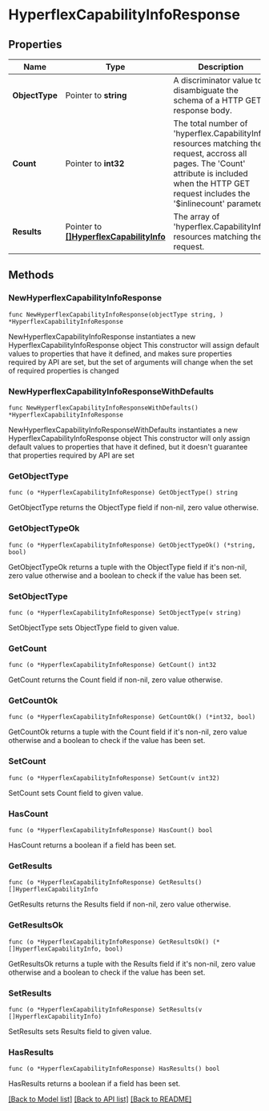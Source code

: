 # HyperflexCapabilityInfoResponse

## Properties

Name | Type | Description | Notes
------------ | ------------- | ------------- | -------------
**ObjectType** | Pointer to **string** | A discriminator value to disambiguate the schema of a HTTP GET response body. | 
**Count** | Pointer to **int32** | The total number of &#39;hyperflex.CapabilityInfo&#39; resources matching the request, accross all pages. The &#39;Count&#39; attribute is included when the HTTP GET request includes the &#39;$inlinecount&#39; parameter. | [optional] 
**Results** | Pointer to [**[]HyperflexCapabilityInfo**](hyperflex.CapabilityInfo.md) | The array of &#39;hyperflex.CapabilityInfo&#39; resources matching the request. | [optional] 

## Methods

### NewHyperflexCapabilityInfoResponse

`func NewHyperflexCapabilityInfoResponse(objectType string, ) *HyperflexCapabilityInfoResponse`

NewHyperflexCapabilityInfoResponse instantiates a new HyperflexCapabilityInfoResponse object
This constructor will assign default values to properties that have it defined,
and makes sure properties required by API are set, but the set of arguments
will change when the set of required properties is changed

### NewHyperflexCapabilityInfoResponseWithDefaults

`func NewHyperflexCapabilityInfoResponseWithDefaults() *HyperflexCapabilityInfoResponse`

NewHyperflexCapabilityInfoResponseWithDefaults instantiates a new HyperflexCapabilityInfoResponse object
This constructor will only assign default values to properties that have it defined,
but it doesn't guarantee that properties required by API are set

### GetObjectType

`func (o *HyperflexCapabilityInfoResponse) GetObjectType() string`

GetObjectType returns the ObjectType field if non-nil, zero value otherwise.

### GetObjectTypeOk

`func (o *HyperflexCapabilityInfoResponse) GetObjectTypeOk() (*string, bool)`

GetObjectTypeOk returns a tuple with the ObjectType field if it's non-nil, zero value otherwise
and a boolean to check if the value has been set.

### SetObjectType

`func (o *HyperflexCapabilityInfoResponse) SetObjectType(v string)`

SetObjectType sets ObjectType field to given value.


### GetCount

`func (o *HyperflexCapabilityInfoResponse) GetCount() int32`

GetCount returns the Count field if non-nil, zero value otherwise.

### GetCountOk

`func (o *HyperflexCapabilityInfoResponse) GetCountOk() (*int32, bool)`

GetCountOk returns a tuple with the Count field if it's non-nil, zero value otherwise
and a boolean to check if the value has been set.

### SetCount

`func (o *HyperflexCapabilityInfoResponse) SetCount(v int32)`

SetCount sets Count field to given value.

### HasCount

`func (o *HyperflexCapabilityInfoResponse) HasCount() bool`

HasCount returns a boolean if a field has been set.

### GetResults

`func (o *HyperflexCapabilityInfoResponse) GetResults() []HyperflexCapabilityInfo`

GetResults returns the Results field if non-nil, zero value otherwise.

### GetResultsOk

`func (o *HyperflexCapabilityInfoResponse) GetResultsOk() (*[]HyperflexCapabilityInfo, bool)`

GetResultsOk returns a tuple with the Results field if it's non-nil, zero value otherwise
and a boolean to check if the value has been set.

### SetResults

`func (o *HyperflexCapabilityInfoResponse) SetResults(v []HyperflexCapabilityInfo)`

SetResults sets Results field to given value.

### HasResults

`func (o *HyperflexCapabilityInfoResponse) HasResults() bool`

HasResults returns a boolean if a field has been set.


[[Back to Model list]](../README.md#documentation-for-models) [[Back to API list]](../README.md#documentation-for-api-endpoints) [[Back to README]](../README.md)


